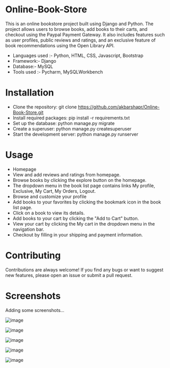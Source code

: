 # Online-Book-Store

This is an online bookstore project built using Django and Python. The project allows users to browse books, add books to their carts, and checkout using the Paypal Payment Gateway. It also includes features such as user profiles, public reviews and ratings, and an exclusive feature of book recommendations using the Open Library API. 

- Languages used :- Python, HTML, CSS, Javascript, Bootstrap
- Framework:- Django
- Database:- MySQL
- Tools used :- Pycharm, MySQLWorkbench
 
# Installation
- Clone the repository: git clone https://github.com/akbarshapr/Online-Book-Store.git
- Install required packages: pip install -r requirements.txt
- Set up the database: python manage.py migrate
- Create a superuser: python manage.py createsuperuser
- Start the development server: python manage.py runserver

# Usage
- Homepage
- View and add reviews and ratings from homepage.
- Browse books by clicking the explore button on the homepage.
- The dropdown menu in the book list page contains links My profile, Exclusive, My Cart, My Orders, Logout.
- Browse and customize your profile
- Add books to your favorites by clicking the bookmark icon in the book list page.
- Click on a book to view its details.
- Add books to your cart by clicking the "Add to Cart" button.
- View your cart by clicking the My cart in the dropdown menu in the navigation bar.
- Checkout by filling in your shipping and payment information.

# Contributing

Contributions are always welcome! If you find any bugs or want to suggest new features, please open an issue or submit a pull request.

# Screenshots

Adding some screenshots...

![image](https://user-images.githubusercontent.com/102457528/229275657-3ecb447d-9ef8-4a2d-a11f-4cdeb7eca737.png)

![image](https://user-images.githubusercontent.com/102457528/229275609-78e2f8b5-78bf-4ad6-b343-2fdb3f1f7ca7.png)

![image](https://user-images.githubusercontent.com/102457528/229275650-e98e0f27-a1f6-4e2d-b3b8-bfc3efd41627.png)

![image](https://user-images.githubusercontent.com/102457528/229275684-45468f5a-510f-456d-ab60-2d05e91f7bef.png)

![image](https://user-images.githubusercontent.com/102457528/229275701-03b66a6f-9611-4350-b23c-392355f8468f.png)

